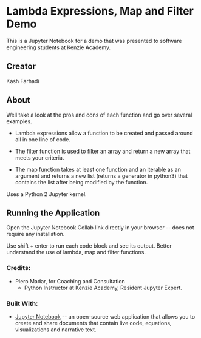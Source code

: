 # Lambda Expressions, Map and Filter Demo
This is a Jupyter Notebook for a demo that was presented to software engineering students at Kenzie Academy.

## Creator
Kash Farhadi


## About

Well take a look at the pros and cons of each function and go over several examples.


- Lambda expressions allow a function to be created and passed around all in one line of code. 

- The filter function is used to filter an array and return a new array that meets your criteria.

- The map function takes at least one function and an iterable as an argument and returns a new list (returns a generator in python3) that contains the list after being modified by the function.

Uses a Python 2 Jupyter kernel.

## Running the Application

Open the Jupyter Notebook Collab link directly in your browser -- does not require any installation. 


Use shift + enter to run each code block and see its output. Better understand the use of lambda, map and filter functions.



### Credits:
- Piero Madar, for Coaching and Consultation
    - Python Instructor at Kenzie Academy, Resident Jupyter Expert.


### Built With:

- [Jupyter Notebook](https://jupyter.org/) --  an open-source web application that allows you to create and share documents that contain live code, equations, visualizations and narrative text.
